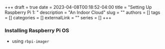 +++ 
draft = true
date = 2023-04-08T00:18:52-04:00
title = "Setting Up Raspberry Pi 1: "
description = "An Indoor Cloud"
slug = ""
authors = []
tags = []
categories = []
externalLink = ""
series = []
+++

### Installing Raspberry Pi OS

- using `rbpi-imager`




